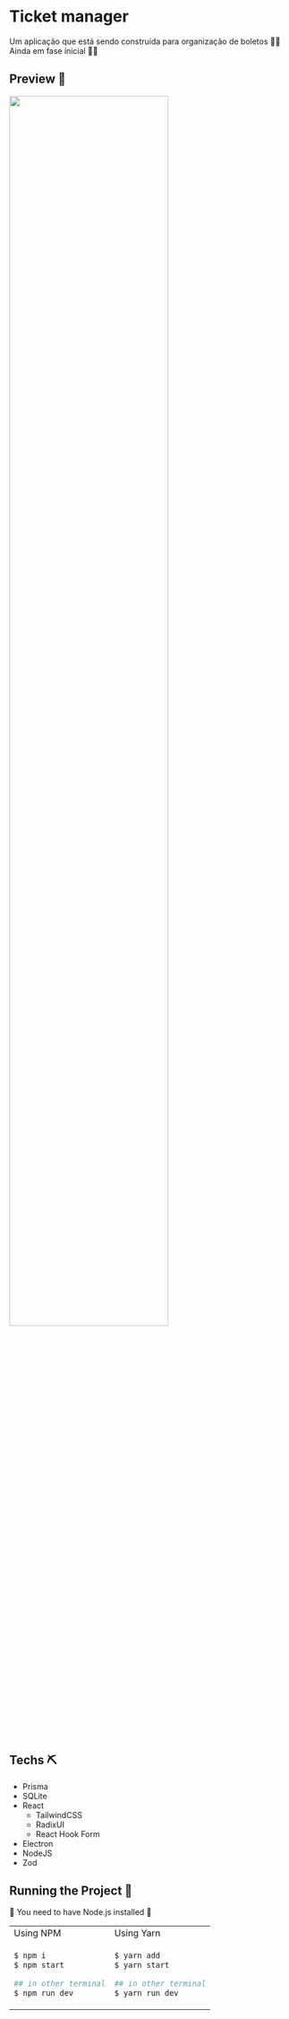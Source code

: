 # Ticket manager

Um aplicação que está sendo construída para organização de boletos
🚨🚨 Ainda em fase inicial 🚨🚨

## Preview 🎨

<img src='./.github/preview.gif' width="75%">

## Techs ⛏️

- Prisma
- SQLite
- React
  - TailwindCSS
  - RadixUI
  - React Hook Form
- Electron
- NodeJS
- Zod

## Running the Project 🏃

🚨 You need to have Node.js installed 🚨

<table>
<tr>
<td>
Using NPM
</td>

<td>
Using Yarn
</td>
</tr>

<tr>
<td>

```bash
$ npm i
$ npm start

## in other terminal
$ npm run dev 
```
</td>

<td>

```bash
$ yarn add
$ yarn start

## in other terminal
$ yarn run dev 
```
</td>
</tr>
</table>
